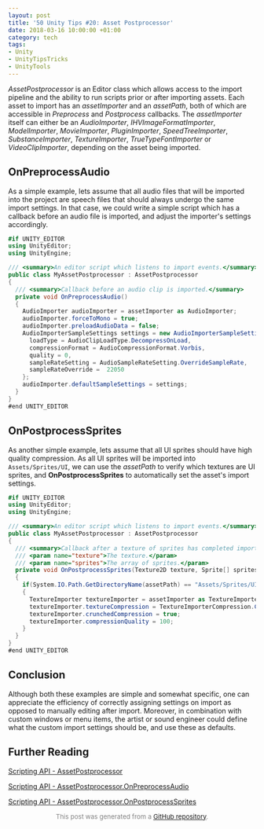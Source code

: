 ```yaml
---
layout: post
title: '50 Unity Tips #20: Asset Postprocessor'
date: 2018-03-16 10:00:00 +01:00
category: tech
tags:
- Unity
- UnityTipsTricks
- UnityTools
---
```


*AssetPostprocessor* is an Editor class which allows access to the import pipeline and the ability to run scripts prior or after importing assets. Each asset to import has an *assetImporter* and an *assetPath*, both of which are accessible in *Preprocess* and *Postprocess* callbacks. The *assetImporter* itself can either be an *AudioImporter*, *IHVImageFormatImporter*, *ModelImporter*, *MovieImporter*, *PluginImporter*, *SpeedTreeImporter*, *SubstanceImporter*, *TextureImporter*, *TrueTypeFontImporter* or *VideoClipImporter*, depending on the asset being imported.

## OnPreprocessAudio

As a simple example, lets assume that all audio files that will be imported into the project are speech files that should always undergo the same import settings. In that case, we could write a simple script which has a callback before an audio file is imported, and adjust the importer's settings accordingly.

```C#
#if UNITY_EDITOR
using UnityEditor;
using UnityEngine;

/// <summary>An editor script which listens to import events.</summary>
public class MyAssetPostprocessor : AssetPostprocessor
{
  /// <summary>Callback before an audio clip is imported.</summary>
  private void OnPreprocessAudio()
  {
    AudioImporter audioImporter = assetImporter as AudioImporter;
    audioImporter.forceToMono = true;
    audioImporter.preloadAudioData = false;
    AudioImporterSampleSettings settings = new AudioImporterSampleSettings() {
      loadType = AudioClipLoadType.DecompressOnLoad,
      compressionFormat = AudioCompressionFormat.Vorbis,
      quality = 0,
      sampleRateSetting = AudioSampleRateSetting.OverrideSampleRate,
      sampleRateOverride =  22050
    };
    audioImporter.defaultSampleSettings = settings;
  }
}
#end UNITY_EDITOR
```

## OnPostprocessSprites

As another simple example, lets assume that all UI sprites should have high quality compression. As all UI sprites will be imported into ```Assets/Sprites/UI```, we can use the *assetPath* to verify which textures are UI sprites, and **OnPostprocessSprites** to automatically set the asset's import settings.

```C#
#if UNITY_EDITOR
using UnityEditor;
using UnityEngine;

/// <summary>An editor script which listens to import events.</summary>
public class MyAssetPostprocessor : AssetPostprocessor
{
  /// <summary>Callback after a texture of sprites has completed importing.</summary>
  /// <param name="texture">The texture.</param>
  /// <param name="sprites">The array of sprites.</param>
  private void OnPostprocessSprites(Texture2D texture, Sprite[] sprites)
  {
    if(System.IO.Path.GetDirectoryName(assetPath) == "Assets/Sprites/UI")
    {
      TextureImporter textureImporter = assetImporter as TextureImporter;
      textureImporter.textureCompression = TextureImporterCompression.CompressedHQ;
      textureImporter.crunchedCompression = true;
      textureImporter.compressionQuality = 100;
    }
  }
}
#end UNITY_EDITOR
```

## Conclusion

Although both these examples are simple and somewhat specific, one can appreciate the efficiency of correctly assigning settings on import as opposed to manually editing after import. Moreover, in combination with custom windows or menu items, the artist or sound engineer could define what the custom import settings should be, and use these as defaults.

## Further Reading

[Scripting API - AssetPostprocessor](https://docs.unity3d.com/ScriptReference/AssetPostprocessor.html)

[Scripting API - AssetPostprocessor.OnPreprocessAudio](https://docs.unity3d.com/ScriptReference/AssetPostprocessor.OnPreprocessAudio.html)

[Scripting API - AssetPostprocessor.OnPostprocessSprites](https://docs.unity3d.com/ScriptReference/AssetPostprocessor.OnPostprocessSprites.html)


<p align="center"><font size="-1" color="#828282">This post was generated from a <a href="https://github.com/defuncart/50-unity-tips/tree/master/%2320-AssetPostprocessor">GitHub repository</a>.</font></p>
